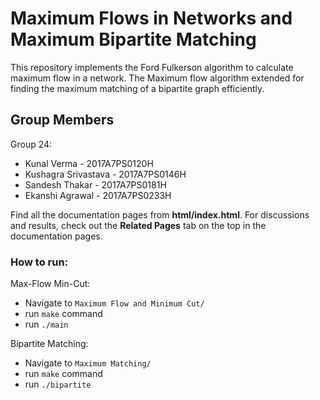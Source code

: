 # Maximum Flows in Networks and Maximum Bipartite Matching

This repository implements the Ford Fulkerson algorithm to calculate maximum flow in a network. The Maximum flow algorithm extended for finding the maximum matching of a bipartite graph efficiently.

## Group Members

Group 24:

- Kunal Verma - 2017A7PS0120H
- Kushagra Srivastava - 2017A7PS0146H
- Sandesh Thakar - 2017A7PS0181H
- Ekanshi Agrawal - 2017A7PS0233H

Find all the documentation pages from **html/index.html**.
For discussions and results, check out the **Related Pages** tab on the top in the documentation pages.

### How to run:

Max-Flow Min-Cut:

- Navigate to `Maximum Flow and Minimum Cut/`
- run `make` command
- run `./main`

Bipartite Matching:

- Navigate to `Maximum Matching/`
- run `make` command
- run `./bipartite`
